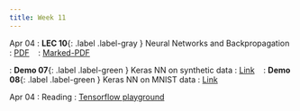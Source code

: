```yaml
---
title: Week 11
---
```



Apr 04
: **LEC 10**{: .label .label-gray } Neural Networks and Backpropagation
  : [PDF](lectures/10-nn-backpropagation/Lec10.pdf) &nbsp;&nbsp;
  : [Marked-PDF](lectures/10-nn-backpropagation/Lec10-marked.pdf)

: **Demo 07**{: .label .label-green } Keras NN on synthetic data
  : [Link](https://drive.google.com/file/d/1xPY-8afSTnX47WRB_2lOkjFlm9MhEaTK/view?usp=sharing) &nbsp;&nbsp;
: **Demo 08**{: .label .label-green } Keras NN on MNIST data
  : [Link](https://drive.google.com/file/d/1BouwV06u7yQZh7irJRlbuMKHieY6XZpv/view?usp=sharing) &nbsp;&nbsp;


Apr 04
: Reading
  : [Tensorflow playground](https://playground.tensorflow.org)
